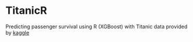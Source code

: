 # TitanicR
Predicting passenger survival using R (XGBoost) with Titanic data provided by [kaggle](https://www.kaggle.com/c/titanic/data)

